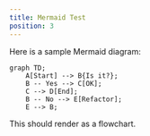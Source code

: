 ```yaml
---
title: Mermaid Test
position: 3
---
```


Here is a sample Mermaid diagram:

```mermaid
graph TD;
    A[Start] --> B{Is it?};
    B -- Yes --> C[OK];
    C --> D[End];
    B -- No --> E[Refactor];
    E --> B;
```

This should render as a flowchart. 